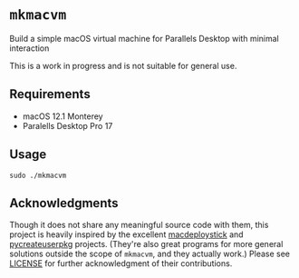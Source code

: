# `mkmacvm`

Build a simple macOS virtual machine for Parallels Desktop with minimal
interaction

This is a work in progress and is not suitable for general use.

## Requirements

- macOS 12.1 Monterey
- Paralells Desktop Pro 17

## Usage

```shell
sudo ./mkmacvm
```

## Acknowledgments

Though it does not share any meaningful source code with them, this project is
heavily inspired by the excellent
[macdeploystick](https://bitbucket.org/twocanoes/macdeploystick/src/master/) and
[pycreateuserpkg](https://github.com/gregneagle/pycreateuserpkg) projects.
(They're also great programs for more general solutions outside the scope of
`mkmacvm`, and they actually work.) Please see [LICENSE](LICENSE) for further
acknowledgment of their contributions.
